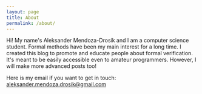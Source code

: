 ```yaml
---
layout: page
title: About
permalink: /about/
---
```


Hi! My name's Aleksander Mendoza-Drosik and I am a computer science student. Formal methods have been my main interest for a long time. I created this blog to promote and educate people about formal verification. It's meant to be easily accessible even to amateur programmers. However, I will make more advanced posts too!

Here is my email if you want to get in touch:
aleksander.mendoza.drosik@gmail.com